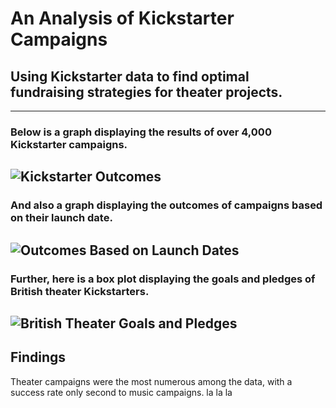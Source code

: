 # An Analysis of Kickstarter Campaigns
## Using Kickstarter data to find optimal fundraising strategies for theater projects.
---
### Below is a graph displaying the results of over 4,000 Kickstarter campaigns.
![Kickstarter Outcomes](Parent_Category_Outcomes.png)
---
### And also a graph displaying the outcomes of campaigns based on their launch date.
![Outcomes Based on Launch Dates](Outcomes_Based_on_Launch_Date.png)
---
### Further, here is a box plot displaying the goals and pledges of British theater Kickstarters.
![British Theater Goals and Pledges](gb_box_plot.png)
---
## Findings
Theater campaigns were the most numerous among the data, with a success rate only second to music campaigns. la la la
